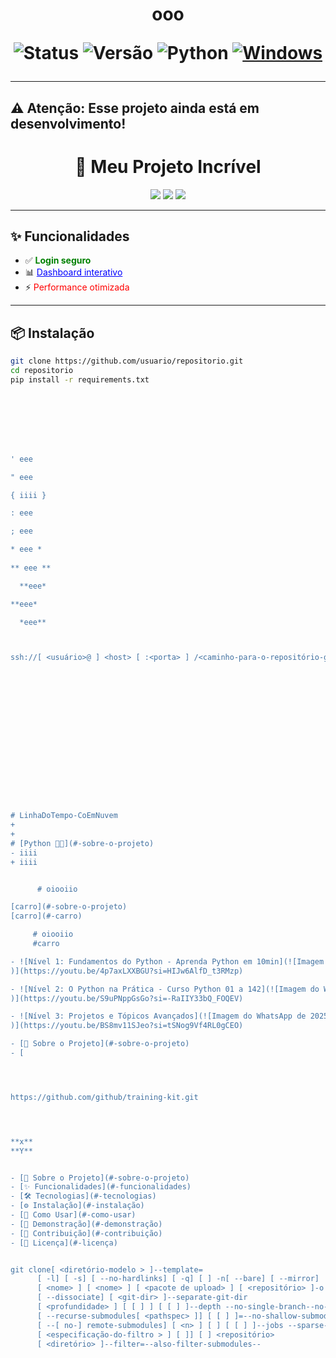 

<h1 align="center"> ooo



![Status](https://img.shields.io/badge/Status-Ativo-green)
![Versão](https://img.shields.io/badge/Versão-1.0-blue)
![Python](https://img.shields.io/badge/Python-3.10-yellow)
[![Windows](https://custom-icon-badges.demolab.com/badge/Windows-0078D6?logo=windows11&logoColor=white)](#)

---
⚠️ **Atenção:** Esse projeto ainda está em desenvolvimento!
---

<h1 align="center">🚀 Meu Projeto Incrível</h1>

<p align="center">
  <img src="https://img.shields.io/badge/Status-Ativo-green">
  <img src="https://img.shields.io/badge/Versão-1.0-blue">
  <img src="https://img.shields.io/badge/Python-3.10-yellow">
</p>

---

## ✨ Funcionalidades
- ✅ <span style="color:green; font-weight:bold;">Login seguro</span>  
- 📊 <span style="color:blue; text-decoration:underline;">Dashboard interativo</span>  
- ⚡ <span style="color:red;">Performance otimizada</span>  

---

## 📦 Instalação
```bash
git clone https://github.com/usuario/repositorio.git
cd repositorio
pip install -r requirements.txt








' eee

" eee

{ iiii }

: eee

; eee

* eee *
  
** eee **

  **eee*

**eee*

  *eee**



ssh://[ <usuário>@ ] <host> [ :<porta> ] /<caminho-para-o-repositório-git>

















# LinhaDoTempo-CoEmNuvem
+ 
+ 
# [Python 👨‍💻​](#-sobre-o-projeto)
- iiii
+ iiii


      # oiooiio

[carro](#-sobre-o-projeto)
[carro](#-carro)

     # oiooiio
     #carro

- ![Nível 1: Fundamentos do Python - Aprenda Python em 10min](![Imagem do WhatsApp de 2025-09-16 à(s) 10 02 14_9eaa58a9](https://github.com/user-attachments/assets/8a6663a9-8f8a-4182-9dce-942d596936d7)
)](https://youtu.be/4p7axLXXBGU?si=HIJw6AlfD_t3RMzp) 

- ![Nível 2: O Python na Prática - Curso Python 01 a 142](![Imagem do WhatsApp de 2025-09-16 à(s) 10 02 18_a3c8e2a2](https://github.com/user-attachments/assets/be759371-76ca-425b-8798-960198949437)
)](https://youtu.be/S9uPNppGsGo?si=-RaIIY33bQ_FOQEV)

- ![Nível 3: Projetos e Tópicos Avançados](![Imagem do WhatsApp de 2025-09-16 à(s) 10 10 08_685a2357](https://github.com/user-attachments/assets/5df51f05-c884-4183-bb90-beb751137938)
)](https://youtu.be/BS8mv11SJeo?si=tSNog9Vf4RL0gCEO)

- [📌 Sobre o Projeto](#-sobre-o-projeto)
- [




https://github.com/github/training-kit.git




**x**
**Y**


- [📌 Sobre o Projeto](#-sobre-o-projeto)
- [✨ Funcionalidades](#-funcionalidades)
- [🛠️ Tecnologias](#️-tecnologias)
- [⚙️ Instalação](#️-instalação)
- [🚀 Como Usar](#-como-usar)
- [📸 Demonstração](#-demonstração)
- [🤝 Contribuição](#-contribuição)
- [📄 Licença](#-licença)


git clone[ <diretório-modelo > ]--template=
	  [ -l] [ -s] [ --no-hardlinks] [ -q] [ ] -n[ --bare] [ --mirror]
	  [ <nome> ] [ <nome> ] [ <pacote de upload> ] [ <repositório> ]-o -b -u --reference 
	  [ --dissociate] [ <git-dir> ]--separate-git-dir 
	  [ <profundidade> ] [ [ ] ] [ [ ] ]--depth --no-single-branch--no-tags
	  [ --recurse-submodules[ <pathspec> ]] [ [ ] ]=--no-shallow-submodules
	  [ --[ no-] remote-submodules] [ <n> ] [ ] [ [ ] ]--jobs --sparse--no-reject-shallow
	  [ <especificação-do-filtro > ] [ ]] [ ] <repositório> 
	  [ <diretório> ]--filter=--also-filter-submodules--
   
